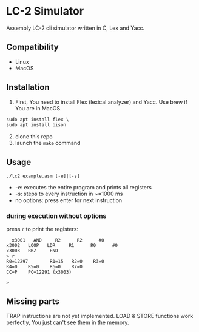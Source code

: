 # LC-2 Simulator

Assembly LC-2 cli simulator written in C, Lex and Yacc.

## Compatibility

- Linux
- MacOS

## Installation

1. First, You need to install Flex (lexical analyzer) and Yacc. Use brew if You are in MacOS.
   
```C
sudo apt install flex \
sudo apt install bison
```

2. clone this repo
3. launch the `make` command

## Usage
`./lc2 example.asm [-e]|[-s]`

- -e: executes the entire program and prints all registers
- -s: steps to every instruction in ~=1000 ms
- no options: press enter for next instruction
  
### during execution without options

press `r` to print the registers:

```
  x3001   AND     R2      R2      #0
x3002   LOOP   LDR     R1      R0      #0
x3003   BRZ     END
> r
R0=12297        R1=15   R2=0    R3=0
R4=0    R5=0    R6=0    R7=0
CC=P    PC=12291 (x3003)

> 
```

## Missing parts

TRAP instructions are not yet implemented. LOAD & STORE functions work perfectly, You just can't see them in the memory.